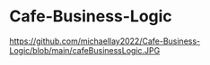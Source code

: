 # Cafe-Business-Logic

https://github.com/michaellay2022/Cafe-Business-Logic/blob/main/cafeBusinessLogic.JPG
